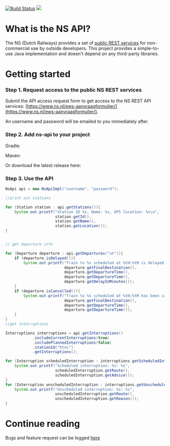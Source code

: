[![Build Status](https://travis-ci.org/chrismaroud/ns-api.svg?branch=master)](https://travis-ci.org/chrismaroud/ns-api)
![](https://upload.wikimedia.org/wikipedia/en/d/dd/Nederlandse_spoorwegen_logo.svg)
# What is the NS API?
The NS (Dutch Railways) provides a set of [public REST services](http://www.ns.nl/api/api) for non-commercial use by outside developers. This project provides a simple-to-use Java implementation and doesn't depend on any third-party libraries.

# Getting started

### Step 1. Request access to the public NS REST services
Submit the API access request form to get access to the NS REST API services:  [https://www.ns.nl/ews-aanvraagformulier/](https://www.ns.nl/ews-aanvraagformulier/). 

An username and password will be emailed to you immediately after.

### Step 2. Add ns-api to your project
Gradle:

Maven:

Or download the latest release here: 

### Step 3. Use the API
```java
NsApi api = new NsApiImpl("username", "password");

//print out stations

for (Station station : api.getStations()){
    System.out.printf("Station ID %s, Name: %s, GPS location: %s\n", 
                      station.getId(),
                      station.getName(), 
                      station.getLocation()); 
}


// get departure info

for (Departure departure : api.getDepartures("ut")){
    if (departure.isDelayed()){
        System.out.printf("Train to %s scheduled at %tH:%tM is delayed by %d minutes.", 
                          departure.getFinalDestination(),
                          departure.getDepartureTime(),
                          departure.getDepartureTime(),
                          departure.getDelayInMinutes());
    }
    if (departure.isCancelled()){
        System.out.printf("Train to %s scheduled at %tH:%tM has been cancelled.", 
                          departure.getFinalDestination(),
                          departure.getDepartureTime(),
                          departure.getDepartureTime());
    }
}
//get interruptions

Interruptions interruptions = api.getInterruptions()
            .includeCurrentInterruptions(true)
            .includePlannedInterruptions(false)
            .stationId("htnc")
            .getInterruptions();

for (Interruption scheduledInterruption : interruptions.getScheduledInterruptions()){
    System.out.printf("Scheduled interruption: %s: %s", 
                      scheduledInterruption.getRoute(), 
                      scheduledInterruption.getAdvice());
}
for (Interruption unscheduledInterruption : interruptions.getUnscheduledInterruptions()){
    System.out.printf("Unscheduled interruption: %s: %s", 
                      unscheduledInterruption.getRoute(), 
                      unscheduledInterruption.getReason());
}

```
# Continue reading
Bugs and feature request can be logged [here](/chrismaroud/ns-api/issues)
